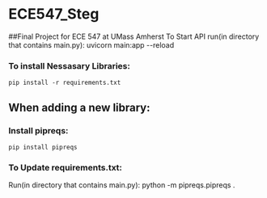 # ECE547_Steg
##Final Project for ECE 547 at UMass Amherst
To Start API run(in directory that contains main.py): uvicorn main:app --reload

### To install Nessasary Libraries:
    pip install -r requirements.txt

## When adding a new library:

### Install pipreqs:
    pip install pipreqs

### To Update requirements.txt:
Run(in directory that contains main.py):
     python -m  pipreqs.pipreqs .
